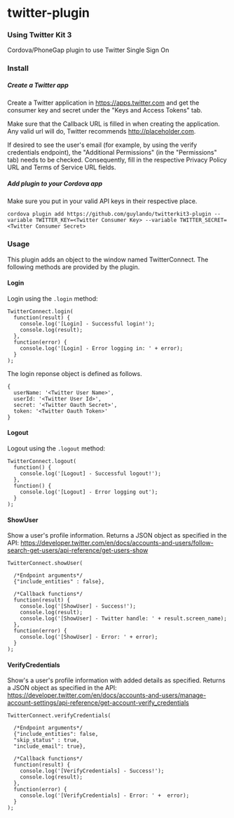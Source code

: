 # twitter-plugin
### **Using Twitter Kit 3**
Cordova/PhoneGap plugin to use Twitter Single Sign On 

### Install

##### Create a Twitter app

Create a Twitter application in https://apps.twitter.com and get the consumer key and secret under the "Keys and Access Tokens" tab.

Make sure that the Callback URL is filled in when creating the application. Any valid url will do, Twitter recommends http://placeholder.com.

If desired to see the user's email (for example, by using the verify credentials endpoint), the "Additional Permissions" (in the "Permissions" tab) needs to be checked. Consequently, fill in the respective Privacy Policy URL and Terms of Service URL fields.

##### Add plugin to your Cordova app

Make sure you put in your valid API keys in their respective place.

`cordova plugin add https://github.com/guylando/twitterkit3-plugin --variable TWITTER_KEY=<Twitter Consumer Key> --variable TWITTER_SECRET=<Twitter Consumer Secret>`

### Usage

This plugin adds an object to the window named TwitterConnect. The following methods are provided by the plugin.

#### Login

Login using the `.login` method:
```
TwitterConnect.login(
  function(result) {
    console.log('[Login] - Successful login!');
    console.log(result);
  },
  function(error) {
    console.log('[Login] - Error logging in: ' + error);
  }
);
```

The login reponse object is defined as follows.
```
{
  userName: '<Twitter User Name>',
  userId: '<Twitter User Id>',
  secret: '<Twitter Oauth Secret>',
  token: '<Twitter Oauth Token>'
}
```

#### Logout

Logout using the `.logout` method:
```
TwitterConnect.logout(
  function() {
    console.log('[Logout] - Successful logout!');
  },
  function() {
    console.log('[Logout] - Error logging out');
  }
);
```

#### ShowUser

Show a user's profile information. Returns a JSON object as specified in the API: https://developer.twitter.com/en/docs/accounts-and-users/follow-search-get-users/api-reference/get-users-show
```
TwitterConnect.showUser(

  /*Endpoint arguments*/
  {"include_entities" : false},

  /*Callback functions*/
  function(result) {
    console.log('[ShowUser] - Success!');
    console.log(result);
    console.log('[ShowUser] - Twitter handle: ' + result.screen_name);
  },
  function(error) {
    console.log('[ShowUser] - Error: ' + error);
  }
);
```


#### VerifyCredentials

Show's a user's profile information with added details as specified. Returns a JSON object as specified in the API: https://developer.twitter.com/en/docs/accounts-and-users/manage-account-settings/api-reference/get-account-verify_credentials
```
TwitterConnect.verifyCredentials(

  /*Endpoint arguments*/
  {"include_entities": false,
  "skip_status" : true,
  "include_email": true},

  /*Callback functions*/
  function(result) {
    console.log('[VerifyCredentials] - Success!');
    console.log(result);
  },
  function(error) {
    console.log('[VerifyCredentials] - Error: ' +  error);
  }
);
```
